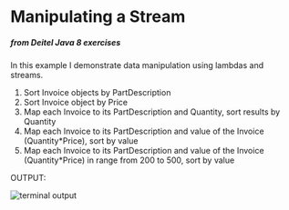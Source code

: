 <h1>Manipulating a Stream<Invoice></h1><h5>from Deitel Java 8 exercises</h5>


<p>In this example I demonstrate data manipulation using lambdas and streams.</p>
<ol>
<li>Sort Invoice objects by PartDescription</li>
<li>Sort Invoice object by Price</li>
<li>Map each Invoice to its PartDescription and Quantity, sort results by Quantity</li>
<li>Map each Invoice to its PartDescription and value of the Invoice (Quantity*Price), sort by value</li>
<li>Map each Invoice to its PartDescription and value of the Invoice (Quantity*Price) in range from 200 to 500, sort by value</li>
</ol>

<p>OUTPUT:</p>
<img alt="terminal output" src="https://raw.githubusercontent.com/marc88cap/Java-8/tree/master/LambdaDuplicateWordRemoval/src/duplicatewordremoval/Screenshot_Screenshot_2017-07-31_17-02-01.png"/>

